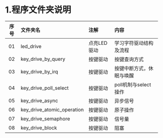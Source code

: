 # 1.程序文件夹说明

| 序号 | 文件夹名 | 注解 | 内容 | 
| :---: | :--- | :--- | :--- |
| 01 | led_drive | 点亮LED驱动 | 学习字符驱动结构及流程 | 
| 02 | key_drive_by_query | 按键驱动 | 按键查询方式 |
| 03 | key_drive_by_irq | 按键驱动 | 按键中断方式，休眠与唤醒 | 
| 04 | key_drive_poll_select | 按键驱动 | poll机制与select操作 | 
| 05 | key_drive_async | 按键驱动 | 异步信号 | 
| 06 | key_drive_atomic_operation | 按键驱动 | 原子操作 | 
| 07 | key_drive_semaphore | 按键驱动 | 信号量 | 
| 08 | key_drive_block | 按键驱动 | 阻塞 | 